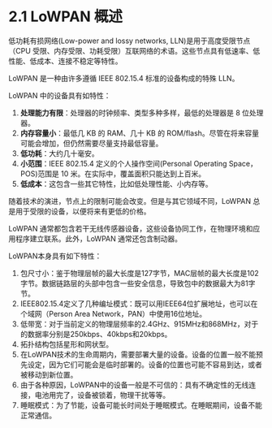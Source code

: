 # 2.1 LoWPAN 概述
低功耗有损网络(Low-power and lossy networks, LLN)是用于高度受限节点（CPU 受限、内存受限、功耗受限）互联网络的术语。这些节点具有低速率、低性能、低成本、连接不稳定等特性。

LoWPAN 是一种由许多遵循 IEEE 802.15.4 标准的设备构成的特殊 LLN。

LoWPAN 中的设备具有如特性：
1. **处理能力有限**：处理器的时钟频率、类型多种多样，最低的处理器是 8 位处理器。
2. **内存容量小**：最低几 KB 的 RAM、几十 KB 的 ROM/flash。尽管在将来容量可能会增加，但仍然需要尽量支持最低容量。
3. **低功耗**：大约几十毫安。
4. **小范围**：IEEE 802.15.4 定义的个人操作空间(Personal Operating Space，POS)范围是 10 米。在实际中，覆盖面积只能达到上百米。
5. **低成本**：这包含一些其它特性，比如低处理性能、小内存等。

随着技术的演进，节点上的限制可能会改变。但是与其它领域不同，LoWPAN 总是用于受限的设备，以便将来有更低的价格。

LoWPAN 通常都包含若干无线传感器设备，这些设备协同工作，在物理环境和应用程序建立联系。此外，LoWPAN 通常还包含制动器。

LoWPAN本身具有如下特性：
1. 包尺寸小：鉴于物理层帧的最大长度是127字节，MAC层帧的最大长度是102字节。数据链路层的头部中包含一些安全信息，导致包中的数据最大为81字节。
2. IEEE802.15.4定义了几种编址模式：既可以用IEEE64位扩展地址，也可以在个域网（Person Area Network，PAN）中使用16位地址。
3. 低带宽：对于当前定义的物理层频率的2.4GHz、915MHz和868MHz，对于的数据率分别是250kbps、40kbps和20kbps。
4. 拓扑结构包括星形和网状型。
5. 在LoWPAN技术的生命周期内，需要部署大量的设备。设备的位置一般不能预先设定，因为它们可能会是临时部署的。设备的位置也可能不容易到达，或者被移动到新位置。
6. 由于各种原因，LoWPAN中的设备一般是不可信的：具有不确定性的无线连接，电池用完了，设备被锁着，物理干扰等等。
7. 睡眠模式：为了节能，设备可能长时间处于睡眠模式。在睡眠期间，设备不能正常通信。

